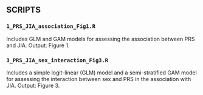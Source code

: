 ## SCRIPTS

### `1_PRS_JIA_association_Fig1.R`
Includes GLM and GAM models for assessing the association between PRS and JIA.
Output: Figure 1.

### `3_PRS_JIA_sex_interaction_Fig3.R`
Includes a simple logit-linear (GLM) model and a semi-stratified GAM model for assessing the interaction between sex and PRS in the association with JIA.
Output: Figure 3.

